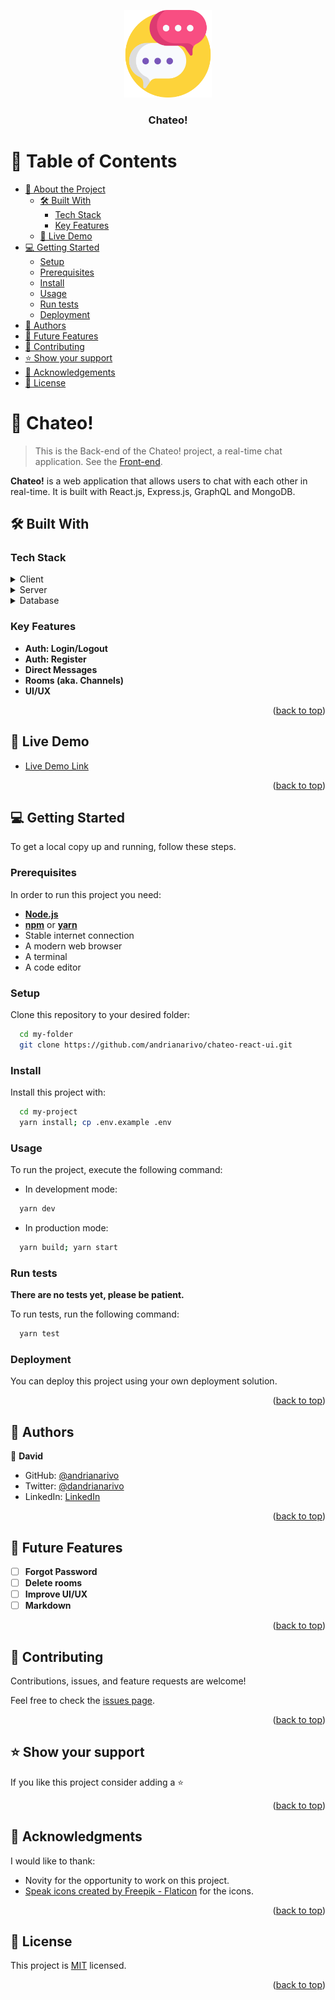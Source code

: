 <a name="readme-top"></a>

<div align="center">
  <img src="speak.png" alt="logo" width="140"  height="auto" />
  <br/>

<h3><b>Chateo!</b></h3>

</div>

<!-- TABLE OF CONTENTS -->

# 📗 Table of Contents

- [📖 About the Project](#about-project)
    - [🛠 Built With](#built-with)
        - [Tech Stack](#tech-stack)
        - [Key Features](#key-features)
    - [🚀 Live Demo](#live-demo)
- [💻 Getting Started](#getting-started)
    - [Setup](#setup)
    - [Prerequisites](#prerequisites)
    - [Install](#install)
    - [Usage](#usage)
    - [Run tests](#run-tests)
    - [Deployment](#deployment)
- [👥 Authors](#authors)
- [🔭 Future Features](#future-features)
- [🤝 Contributing](#contributing)
- [⭐️ Show your support](#support)
- [🙏 Acknowledgements](#acknowledgements)
- [📝 License](#license)

<!-- PROJECT DESCRIPTION -->

# 📖 Chateo! <a name="about-project"></a>

> This is the Back-end of the Chateo! project, a real-time chat
> application. See the [Front-end](https://github.com/andrianarivo/chateo-react-ui).

**Chateo!** is a web application that allows users to chat with each other in real-time. It is built with React.js,
Express.js, GraphQL and MongoDB.

## 🛠 Built With <a name="built-with"></a>

### Tech Stack <a name="tech-stack"></a>

<details>
  <summary>Client</summary>
  <ul>
    <li><a href="https://reactjs.org/">React.js</a></li>
  </ul>
</details>

<details>
  <summary>Server</summary>
  <ul>
    <li><a href="https://expressjs.com/">Express.js</a></li>
  </ul>
</details>

<details>
<summary>Database</summary>
  <ul>
    <li><a href="https://www.mongodb.com/">MongoDB</a></li>
    <li>ERD:
      <img src="drawSQL-chateo-export-2023-10-25.png" />
    </li>
  </ul>
</details>

<!-- Features -->

### Key Features <a name="key-features"></a>

- **Auth: Login/Logout**
- **Auth: Register**
- **Direct Messages**
- **Rooms (aka. Channels)**
- **UI/UX**

<p align="right">(<a href="#readme-top">back to top</a>)</p>

<!-- LIVE DEMO -->

## 🚀 Live Demo <a name="live-demo"></a>

- [Live Demo Link](https://astonishing-biscuit-7921d9.netlify.app/login)

<p align="right">(<a href="#readme-top">back to top</a>)</p>

<!-- GETTING STARTED -->

## 💻 Getting Started <a name="getting-started"></a>

To get a local copy up and running, follow these steps.

### Prerequisites

In order to run this project you need:

- **[Node.js](https://nodejs.org/en/)**
- **[npm](https://www.npmjs.com/)** or **[yarn](https://yarnpkg.com/)**
- Stable internet connection
- A modern web browser
- A terminal
- A code editor

### Setup

Clone this repository to your desired folder:

```sh
  cd my-folder
  git clone https://github.com/andrianarivo/chateo-react-ui.git
```

### Install

Install this project with:

```sh
  cd my-project
  yarn install; cp .env.example .env
```

### Usage

To run the project, execute the following command:

- In development mode:

```sh
  yarn dev
```

- In production mode:

```sh
  yarn build; yarn start
```

### Run tests

**There are no tests yet, please be patient.**

To run tests, run the following command:

```sh
  yarn test
```

### Deployment

You can deploy this project using your own deployment solution.

<p align="right">(<a href="#readme-top">back to top</a>)</p>

<!-- AUTHORS -->

## 👥 Authors <a name="authors"></a>

👤 **David**

- GitHub: [@andrianarivo](https://github.com/andrianarivo)
- Twitter: [@dandrianarivo](https://twitter.com/dandrianarivo)
- LinkedIn: [LinkedIn](https://linkedin.com/in/andrianarivo)

<p align="right">(<a href="#readme-top">back to top</a>)</p>

<!-- FUTURE FEATURES -->

## 🔭 Future Features <a name="future-features"></a>

- [ ] **Forgot Password**
- [ ] **Delete rooms**
- [ ] **Improve UI/UX**
- [ ] **Markdown**

<p align="right">(<a href="#readme-top">back to top</a>)</p>

<!-- CONTRIBUTING -->

## 🤝 Contributing <a name="contributing"></a>

Contributions, issues, and feature requests are welcome!

Feel free to check the [issues page](https://github.com/andrianarivo/chateo-nodejs/issues/).

<p align="right">(<a href="#readme-top">back to top</a>)</p>

<!-- SUPPORT -->

## ⭐️ Show your support <a name="support"></a>

If you like this project consider adding a ⭐️

<p align="right">(<a href="#readme-top">back to top</a>)</p>

<!-- ACKNOWLEDGEMENTS -->

## 🙏 Acknowledgments <a name="acknowledgements"></a>

I would like to thank:

- Novity for the opportunity to work on this project.
- <a href="https://www.flaticon.com/free-icons/speak" title="speak icons">Speak icons created by Freepik - Flaticon</a>
  for the icons.

<p align="right">(<a href="#readme-top">back to top</a>)</p>

<!-- LICENSE -->

## 📝 License <a name="license"></a>

This project is [MIT](./LICENSE) licensed.

<p align="right">(<a href="#readme-top">back to top</a>)</p>